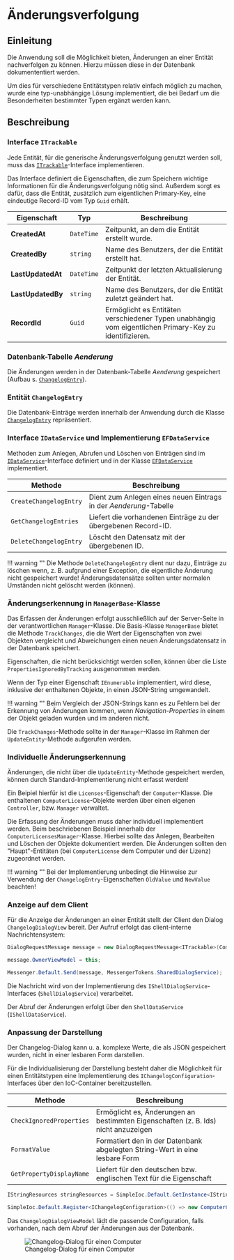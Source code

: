 # Änderungsverfolgung

## Einleitung

Die Anwendung soll die Möglichkeit bieten, Änderungen an einer Entität nachverfolgen zu können. Hierzu müssen diese in der Datenbank dokumententiert werden.

Um dies für verschiedene Entitätstypen relativ einfach möglich zu machen, wurde eine typ-unabhängige Lösung implementiert, die bei Bedarf um die Besonderheiten bestimmter Typen ergänzt werden kann.

## Beschreibung

### Interface `ITrackable`

Jede Entität, für die generische Änderungsverfolgung genutzt werden soll, muss das [`ITrackable`](https://github.com/Firoox/pitamy/blob/master/Pitamy.Shared/Interfaces/ITrackable.cs)-Interface implementieren.

Das Interface definiert die Eigenschaften, die zum Speichern wichtige Informationen für die Änderungsverfolgung nötig sind. Außerdem sorgt es dafür, dass die Entität, zusätzlich zum eigentlichen Primary-Key, eine eindeutige Record-ID vom Typ `Guid` erhält.

| Eigenschaft | Typ | Beschreibung |
| ----------- | --- | ------------ |
| **CreatedAt** | `DateTime` | Zeitpunkt, an dem die Entität erstellt wurde. |
| **CreatedBy** | `string` | Name des Benutzers, der die Entität erstellt hat. |
| **LastUpdatedAt** | `DateTime` | Zeitpunkt der letzten Aktualisierung der Entität. |
| **LastUpdatedBy** | `string` | Name des Benutzers, der die Entität zuletzt geändert hat.
| **RecordId** | `Guid` | Ermöglicht es Entitäten verschiedener Typen unabhängig vom eigentlichen Primary-Key zu identifizieren. |

### Datenbank-Tabelle _Aenderung_

Die Änderungen werden in der Datenbank-Tabelle _Aenderung_ gespeichert (Aufbau s. [`ChangelogEntry`](../../datenmodell/aenderung)).

### Entität `ChangelogEntry`

Die Datenbank-Einträge werden innerhalb der Anwendung durch die Klasse [`ChangelogEntry`](../../datenmodell/aenderung) repräsentiert.

### Interface `IDataService` und Implementierung `EFDataService`

Methoden zum Anlegen, Abrufen und Löschen von Einträgen sind im [`IDataService`](https://github.com/Firoox/pitamy/blob/master/Pitamy.Shared/Interfaces/IDataService.cs)-Interface definiert und in der Klasse [`EFDataService`](https://github.com/Firoox/pitamy/blob/master/Pitamy.Data/EFDataService.cs) implementiert.

| Methode | Beschreibung |
| ------- | ------------ |
| `CreateChangelogEntry` | Dient zum Anlegen eines neuen Eintrags in der _Aenderung_-Tabelle |
| `GetChangelogEntries` | Liefert die vorhandenen Einträge zu der übergebenen Record-ID. |
| `DeleteChangelogEntry` | Löscht den Datensatz mit der übergebenen ID. |

!!! warning ""
    Die Methode `DeleteChangelogEntry` dient nur dazu, Einträge zu löschen wenn, z. B. aufgrund einer Exception, die eigentliche Änderung nicht gespeichert wurde! Änderungsdatensätze sollten unter normalen Umständen nicht gelöscht werden (können).

### Änderungserkennung in `ManagerBase`-Klasse

Das Erfassen der Änderungen erfolgt ausschließlich auf der Server-Seite in der verantwortlichen `Manager`-Klasse. Die Basis-Klasse `ManagerBase` bietet die Methode `TrackChanges`, die die Wert der Eigenschaften von zwei Objekten vergleicht und Abweichungen einen neuen Änderungsdatensatz in der Datenbank speichert. 

Eigenschaften, die nicht berücksichtigt werden sollen, können über die Liste `PropertiesIgnoredByTracking` ausgenommen werden.

Wenn der Typ einer Eigenschaft `IEnumerable` implementiert, wird diese, inklusive der enthaltenen Objekte, in einen JSON-String umgewandelt.

!!! warning ""
    Beim Vergleich der JSON-Strings kann es zu Fehlern bei der Erkennung von Änderungen kommen, wenn _Navigation-Properties_ in einem der Objekt geladen wurden und im anderen nicht.

Die `TrackChanges`-Methode sollte in der `Manager`-Klasse im Rahmen der `UpdateEntity`-Methode aufgerufen werden.

### Individuelle Änderungserkennung

Änderungen, die nicht über die `UpdateEntity`-Methode gespeichert werden, können durch Standard-Implementierung nicht erfasst werden!

Ein Beipiel hierfür ist die `Licenses`-Eigenschaft der `Computer`-Klasse. Die enthaltenen `ComputerLicense`-Objekte werden über einen eigenen `Controller`, bzw. `Manager` verwaltet.

Die Erfassung der Änderungen muss daher individuell implementiert werden. Beim beschriebenen Beispiel innerhalb der `ComputerLicensesManager`-Klasse.
Hierbei sollte das Anlegen, Bearbeiten und Löschen der Objekte dokumentiert werden. Die Änderungen sollten den "Haupt"-Entitäten (bei `ComputerLicense` dem Computer und der Lizenz) zugeordnet werden.

!!! warning ""
    Bei der Implementierung unbedingt die Hinweise zur Verwendung der `ChangelogEntry`-Eigenschaften `OldValue` und `NewValue` beachten!

### Anzeige auf dem Client

Für die Anzeige der Änderungen an einer Entität stellt der Client den Dialog `ChangelogDialogView` bereit. Der Aufruf erfolgt das client-interne Nachrichtensystem:

```csharp
DialogRequestMessage message = new DialogRequestMessage<ITrackable>(Computer, ClientMessages.ChangelogShowDialog);

message.OwnerViewModel = this;

Messenger.Default.Send(message, MessengerTokens.SharedDialogService);
```

Die Nachricht wird von der Implementierung des `IShellDialogService`-Interfaces (`ShellDialogService`) verarbeitet.

Der Abruf der Änderungen erfolgt über den `ShellDataService` (`IShellDataService`).

### Anpassung der Darstellung

Der Changelog-Dialog kann u. a. komplexe Werte, die als JSON gespeichert wurden, nicht in einer lesbaren Form darstellen. 

Für die Individualisierung der Darstellung besteht daher die Möglichkeit für einen Entitätstypen eine Implementierung des `IChangelogConfiguration`-Interfaces über den IoC-Container bereitzustellen.

| Methode | Beschreibung |
| ------- | ------------ |
| `CheckIgnoredProperties` | Ermöglicht es, Änderungen an bestimmten Eigenschaften (z. B. Ids) nicht anzuzeigen |
| `FormatValue` | Formatiert den in der Datenbank abgelegten String-Wert in eine lesbare Form |
| `GetPropertyDisplayName` | Liefert für den deutschen bzw. englischen Text für die Eigenschaft |

```csharp
IStringResources stringResources = SimpleIoc.Default.GetInstance<IStringResources>();

SimpleIoc.Default.Register<IChangelogConfiguration>(() => new ComputerChangelogConfiguration(stringResources), nameof(Computer));
```

Das `ChangelogDialogViewModel` lädt die passende Configuration, falls vorhanden, nach dem Abruf der Änderungen aus der Datenbank.

<figure>
  <img src="../ChangelogDialogView.png" alt="Changelog-Dialog für einen Computer" />
  <figcaption>Changelog-Dialog für einen Computer</figcaption>
</figure>
